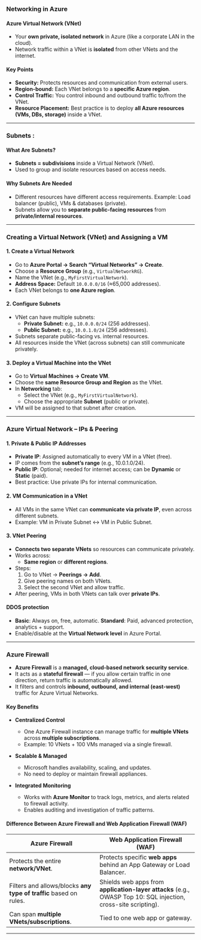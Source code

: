 ### Networking in Azure

#### Azure Virtual Network (VNet)
- Your **own private, isolated network** in Azure (like a corporate LAN in the cloud).
- Network traffic within a VNet is **isolated** from other VNets and the internet.

#### Key Points
- **Security:** Protects resources and communication from external users.
- **Region-bound:** Each VNet belongs to a **specific Azure region**.
- **Control Traffic:** You control inbound and outbound traffic to/from the VNet.
- **Resource Placement:** Best practice is to deploy **all Azure resources (VMs, DBs, storage)** inside a VNet.
---
### Subnets :
#### What Are Subnets?
  - **Subnets = subdivisions** inside a Virtual Network (VNet).
  - Used to group and isolate resources based on access needs.

#### Why Subnets Are Needed
- Different resources have different access requirements. Example: Load balancer (public), VMs & databases (private).
- Subnets allow you to **separate public-facing resources** from **private/internal resources**.
---
### Creating a Virtual Network (VNet) and Assigning a VM

#### 1. Create a Virtual Network
- Go to **Azure Portal → Search “Virtual Networks” → Create**.
- Choose a **Resource Group** (e.g., `VirtualNetworkRG`).
- Name the VNet (e.g., `MyFirstVirtualNetwork`).
- **Address Space:** Default `10.0.0.0/16` (≈65,000 addresses).
- Each VNet belongs to **one Azure region**.

#### 2. Configure Subnets
- VNet can have multiple subnets:
  - **Private Subnet:** e.g., `10.0.0.0/24` (256 addresses).
  - **Public Subnet:** e.g., `10.0.1.0/24` (256 addresses).
- Subnets separate public-facing vs. internal resources.
- All resources inside the VNet (across subnets) can still communicate privately.

#### 3. Deploy a Virtual Machine into the VNet
- Go to **Virtual Machines → Create VM**.
- Choose the **same Resource Group and Region** as the VNet.
- In **Networking** tab:
  - Select the VNet (e.g., `MyFirstVirtualNetwork`).
  - Choose the appropriate **Subnet** (public or private).
- VM will be assigned to that subnet after creation.
---

### Azure Virtual Network – IPs & Peering

#### 1. Private & Public IP Addresses
- **Private IP**: Assigned automatically to every VM in a VNet (free).
- IP comes from the **subnet’s range** (e.g., 10.0.1.0/24).
- **Public IP**: Optional; needed for internet access; can be **Dynamic** or **Static** (paid).
- Best practice: Use private IPs for internal communication.

#### 2. VM Communication in a VNet
- All VMs in the same VNet can **communicate via private IP**, even across different subnets.
- Example: VM in Private Subnet ↔ VM in Public Subnet.

#### 3. VNet Peering
- **Connects two separate VNets** so resources can communicate privately.
- Works across:
  - **Same region** or **different regions**.
- Steps:
  1. Go to VNet → **Peerings → Add**.
  2. Give peering names on both VNets.
  3. Select the second VNet and allow traffic.
- After peering, VMs in both VNets can talk over **private IPs**.

#### DDOS protection 
- **Basic**: Always on, free, automatic. **Standard**: Paid, advanced protection, analytics + support.
- Enable/disable at the **Virtual Network level** in Azure Portal.

---

### Azure Firewall
- **Azure Firewall** is a **managed, cloud-based network security service**.
- It acts as a **stateful firewall** — if you allow certain traffic in one direction, return traffic is automatically allowed.
- It filters and controls **inbound, outbound, and internal (east-west)** traffic for Azure Virtual Networks.

#### Key Benefits
- **Centralized Control**  
  - One Azure Firewall instance can manage traffic for **multiple VNets** across **multiple subscriptions**.
  - Example: 10 VNets + 100 VMs managed via a single firewall.

- **Scalable & Managed**  
  - Microsoft handles availability, scaling, and updates.
  - No need to deploy or maintain firewall appliances.

- **Integrated Monitoring**  
  - Works with **Azure Monitor** to track logs, metrics, and alerts related to firewall activity.
  - Enables auditing and investigation of traffic patterns.

#### Difference Between Azure Firewall and Web Application Firewall (WAF)

| **Azure Firewall** | **Web Application Firewall (WAF)** |
|-------------------|-----------------------------------|
| Protects the entire **network/VNet**. | Protects specific **web apps** behind an App Gateway or Load Balancer. |
| Filters and allows/blocks **any type of traffic** based on rules. | Shields web apps from **application-layer attacks** (e.g., OWASP Top 10: SQL injection, cross-site scripting). |
| Can span **multiple VNets/subscriptions**. | Tied to one web app or gateway. |

---


